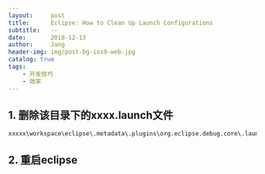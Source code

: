 ```yaml
---
layout:     post
title:      Eclipse: How to Clean Up Launch Configurations
subtitle:   --
date:       2018-12-13
author:     Jang
header-img: img/post-bg-ios9-web.jpg
catalog: true
tags:
    - 开发技巧
    - 效率
---
```


## 1. 删除该目录下的xxxx.launch文件
```
xxxxx\workspace\eclipse\.metadata\.plugins\org.eclipse.debug.core\.launches
```

## 2. 重启eclipse
